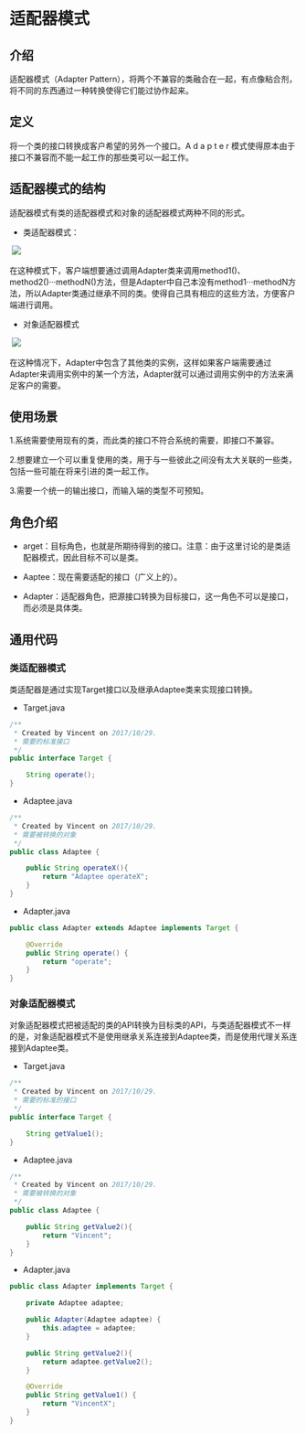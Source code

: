# 适配器模式

## 介绍

适配器模式（Adapter Pattern），将两个不兼容的类融合在一起，有点像粘合剂，将不同的东西通过一种转换使得它们能过协作起来。

## 定义

将一个类的接口转换成客户希望的另外一个接口。A d a p t e r 模式使得原本由于接口不兼容而不能一起工作的那些类可以一起工作。

## 适配器模式的结构
适配器模式有类的适配器模式和对象的适配器模式两种不同的形式。
* 类适配器模式：

  ![](https://camo.githubusercontent.com/15ac05d6da3cf9ab74b1d35fac4e3c5ffac393aa/687474703a2f2f7777332e73696e61696d672e636e2f6d773639302f3030355447336c326a7731663879797338656773796a333061713037707765742e6a7067)

在这种模式下，客户端想要通过调用Adapter类来调用method1()、method2()···methodN()方法，但是Adapter中自己本没有method1···methodN方法，所以Adapter类通过继承不同的类。使得自己具有相应的这些方法，方便客户端进行调用。

* 对象适配器模式

  ![](https://camo.githubusercontent.com/15ac05d6da3cf9ab74b1d35fac4e3c5ffac393aa/687474703a2f2f7777332e73696e61696d672e636e2f6d773639302f3030355447336c326a7731663879797338656773796a333061713037707765742e6a7067)
  
在这种情况下，Adapter中包含了其他类的实例，这样如果客户端需要通过Adapter来调用实例中的某一个方法，Adapter就可以通过调用实例中的方法来满足客户的需要。

## 使用场景

1.系统需要使用现有的类，而此类的接口不符合系统的需要，即接口不兼容。

2.想要建立一个可以重复使用的类，用于与一些彼此之间没有太大关联的一些类，包括一些可能在将来引进的类一起工作。

3.需要一个统一的输出接口，而输入端的类型不可预知。

## 角色介绍

* arget：目标角色，也就是所期待得到的接口。注意：由于这里讨论的是类适配器模式，因此目标不可以是类。

* Aaptee：现在需要适配的接口（广义上的）。

* Adapter：适配器角色，把源接口转换为目标接口，这一角色不可以是接口，而必须是具体类。

## 通用代码

### 类适配器模式
类适配器是通过实现Target接口以及继承Adaptee类来实现接口转换。

* Target.java
```java
/**
 * Created by Vincent on 2017/10/29.
 * 需要的标准接口
 */
public interface Target {

    String operate();
}
```
* Adaptee.java
```java
/**
 * Created by Vincent on 2017/10/29.
 * 需要被转换的对象
 */
public class Adaptee {

    public String operateX(){
        return "Adaptee operateX";
    }
}
```
* Adapter.java
```java
public class Adapter extends Adaptee implements Target {

    @Override
    public String operate() {
        return "operate";
    }
}
```

### 对象适配器模式
对象适配器模式把被适配的类的API转换为目标类的API，与类适配器模式不一样的是，对象适配器模式不是使用继承关系连接到Adaptee类，而是使用代理关系连接到Adaptee类。

* Target.java
```java
/**
 * Created by Vincent on 2017/10/29.
 * 需要的标准的接口
 */
public interface Target {

    String getValue1();
}
```
* Adaptee.java
```java
/**
 * Created by Vincent on 2017/10/29.
 * 需要被转换的对象
 */
public class Adaptee {

    public String getValue2(){
        return "Vincent";
    }
}
```
* Adapter.java
```java
public class Adapter implements Target {

    private Adaptee adaptee;

    public Adapter(Adaptee adaptee) {
        this.adaptee = adaptee;
    }

    public String getValue2(){
        return adaptee.getValue2();
    }

    @Override
    public String getValue1() {
        return "VincentX";
    }
}
```

